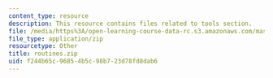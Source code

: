```yaml
---
content_type: resource
description: This resource contains files related to tools section.
file: /media/https%3A/open-learning-course-data-rc.s3.amazonaws.com/mas-622j-pattern-recognition-and-analysis-fall-2006/f244b65c96854b5c98b723d78fd8dab6_routines.zip
file_type: application/zip
resourcetype: Other
title: routines.zip
uid: f244b65c-9685-4b5c-98b7-23d78fd8dab6
---
```

